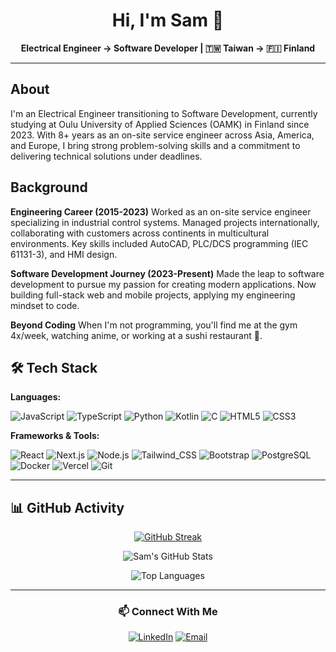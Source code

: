 <div align="center">

# Hi, I'm Sam 👋

**Electrical Engineer → Software Developer | 🇹🇼 Taiwan → 🇫🇮 Finland**

</div>

---

## About

I'm an Electrical Engineer transitioning to Software Development, currently studying at Oulu University of Applied Sciences (OAMK) in Finland since 2023. With 8+ years as an on-site service engineer across Asia, America, and Europe, I bring strong problem-solving skills and a commitment to delivering technical solutions under deadlines.

## Background

**Engineering Career (2015-2023)**
Worked as an on-site service engineer specializing in industrial control systems. Managed projects internationally, collaborating with customers across continents in multicultural environments. Key skills included AutoCAD, PLC/DCS programming (IEC 61131-3), and HMI design.

**Software Development Journey (2023-Present)**
Made the leap to software development to pursue my passion for creating modern applications. Now building full-stack web and mobile projects, applying my engineering mindset to code.

**Beyond Coding**
When I'm not programming, you'll find me at the gym 4x/week, watching anime, or working at a sushi restaurant 🍣.

## 🛠️ Tech Stack

**Languages:**

![JavaScript](https://img.shields.io/badge/JavaScript-F7DF1E?style=for-the-badge&logo=javascript&logoColor=black) ![TypeScript](https://img.shields.io/badge/TypeScript-007ACC?style=for-the-badge&logo=typescript&logoColor=white) ![Python](https://img.shields.io/badge/Python-3776AB?style=for-the-badge&logo=python&logoColor=white) ![Kotlin](https://img.shields.io/badge/Kotlin-7F52FF?style=for-the-badge&logo=kotlin&logoColor=white) ![C](https://img.shields.io/badge/C-00599C?style=for-the-badge&logo=c&logoColor=white) ![HTML5](https://img.shields.io/badge/HTML5-E34F26?style=for-the-badge&logo=html5&logoColor=white) ![CSS3](https://img.shields.io/badge/CSS3-1572B6?style=for-the-badge&logo=css3&logoColor=white)

**Frameworks & Tools:**

![React](https://img.shields.io/badge/React-20232A?style=for-the-badge&logo=react&logoColor=61DAFB) ![Next.js](https://img.shields.io/badge/Next.js-000000?style=for-the-badge&logo=nextdotjs&logoColor=white) ![Node.js](https://img.shields.io/badge/Node.js-339933?style=for-the-badge&logo=node.js&logoColor=white) ![Tailwind_CSS](https://img.shields.io/badge/Tailwind_CSS-38B2AC?style=for-the-badge&logo=tailwind-css&logoColor=white) ![Bootstrap](https://img.shields.io/badge/Bootstrap-7952B3?style=for-the-badge&logo=bootstrap&logoColor=white) ![PostgreSQL](https://img.shields.io/badge/PostgreSQL-316192?style=for-the-badge&logo=postgresql&logoColor=white) ![Docker](https://img.shields.io/badge/Docker-2496ED?style=for-the-badge&logo=docker&logoColor=white) ![Vercel](https://img.shields.io/badge/Vercel-000000?style=for-the-badge&logo=vercel&logoColor=white) ![Git](https://img.shields.io/badge/Git-F05032?style=for-the-badge&logo=git&logoColor=white)

---

## 📊 GitHub Activity

<div align="center">

[![GitHub Streak](https://streak-stats.demolab.com?user=FuzzyKala&theme=holi&hide_border=false&background=FFFFFF00)](https://git.io/streak-stats)

![Sam's GitHub Stats](https://github-readme-stats-olive-kappa-31.vercel.app/api?username=fuzzykala&show_icons=true&theme=holi)

![Top Languages](https://github-readme-stats-olive-kappa-31.vercel.app/api/top-langs/?username=fuzzykala&layout=compact&theme=holi)

</div>

---

<div align="center">

### 📫 Connect With Me

[![LinkedIn](https://img.shields.io/badge/LinkedIn-0077B5?style=for-the-badge&logo=linkedin&logoColor=white)](https://www.linkedin.com/in/sam-chou-b487b098/)
[![Email](https://img.shields.io/badge/Email-D14836?style=for-the-badge&logo=gmail&logoColor=white)](mailto:tangerinekey381@gmail.com)

</div>
